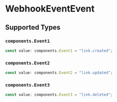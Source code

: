 # WebhookEventEvent


## Supported Types

### `components.Event1`

```typescript
const value: components.Event1 = "link.created";
```

### `components.Event2`

```typescript
const value: components.Event2 = "link.updated";
```

### `components.Event3`

```typescript
const value: components.Event3 = "link.deleted";
```

